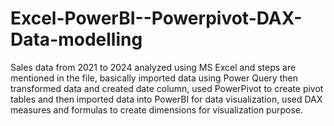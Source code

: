 # Excel-PowerBI--Powerpivot-DAX-Data-modelling
Sales data from 2021 to 2024 analyzed using MS Excel and steps are mentioned in the file, basically imported data using Power Query then transformed data and created date column, used PowerPivot to create pivot tables and then imported data into PowerBI for data visualization, used DAX measures and formulas to create dimensions for visualization purpose.
